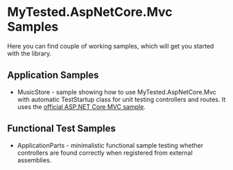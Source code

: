 MyTested.AspNetCore.Mvc Samples
====================================

Here you can find couple of working samples, which will get you started with the library.

## Application Samples

 - MusicStore - sample showing how to use MyTested.AspNetCore.Mvc with automatic TestStartup class for unit testing controllers and routes. It uses the [official ASP.NET Core MVC sample](https://github.com/aspnet/MusicStore). 

## Functional Test Samples

 - ApplicationParts - minimalistic functional sample testing whether controllers are found correctly when registered from external assemblies.